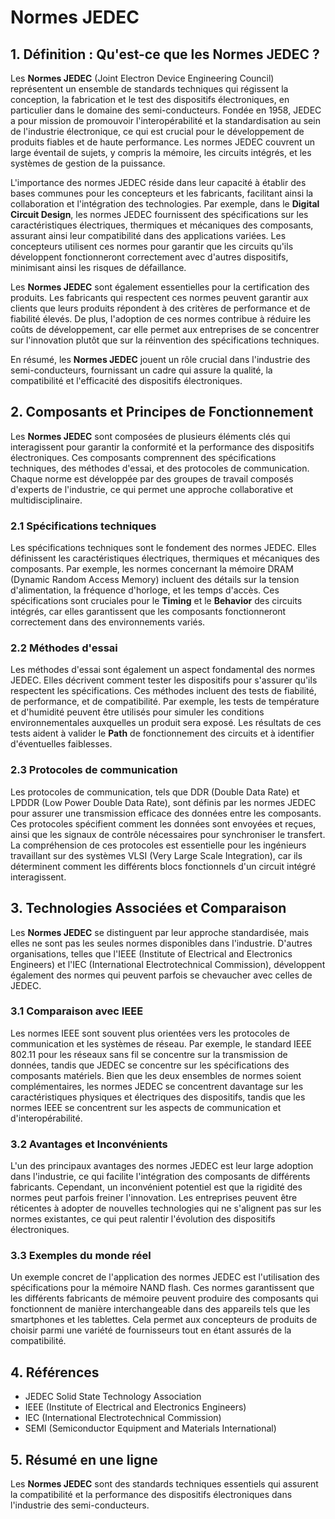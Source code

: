 # Normes JEDEC

## 1. Définition : Qu'est-ce que les **Normes JEDEC** ?
Les **Normes JEDEC** (Joint Electron Device Engineering Council) représentent un ensemble de standards techniques qui régissent la conception, la fabrication et le test des dispositifs électroniques, en particulier dans le domaine des semi-conducteurs. Fondée en 1958, JEDEC a pour mission de promouvoir l'interopérabilité et la standardisation au sein de l'industrie électronique, ce qui est crucial pour le développement de produits fiables et de haute performance. Les normes JEDEC couvrent un large éventail de sujets, y compris la mémoire, les circuits intégrés, et les systèmes de gestion de la puissance.

L'importance des normes JEDEC réside dans leur capacité à établir des bases communes pour les concepteurs et les fabricants, facilitant ainsi la collaboration et l'intégration des technologies. Par exemple, dans le **Digital Circuit Design**, les normes JEDEC fournissent des spécifications sur les caractéristiques électriques, thermiques et mécaniques des composants, assurant ainsi leur compatibilité dans des applications variées. Les concepteurs utilisent ces normes pour garantir que les circuits qu'ils développent fonctionneront correctement avec d'autres dispositifs, minimisant ainsi les risques de défaillance.

Les **Normes JEDEC** sont également essentielles pour la certification des produits. Les fabricants qui respectent ces normes peuvent garantir aux clients que leurs produits répondent à des critères de performance et de fiabilité élevés. De plus, l'adoption de ces normes contribue à réduire les coûts de développement, car elle permet aux entreprises de se concentrer sur l'innovation plutôt que sur la réinvention des spécifications techniques.

En résumé, les **Normes JEDEC** jouent un rôle crucial dans l'industrie des semi-conducteurs, fournissant un cadre qui assure la qualité, la compatibilité et l'efficacité des dispositifs électroniques.

## 2. Composants et Principes de Fonctionnement
Les **Normes JEDEC** sont composées de plusieurs éléments clés qui interagissent pour garantir la conformité et la performance des dispositifs électroniques. Ces composants comprennent des spécifications techniques, des méthodes d'essai, et des protocoles de communication. Chaque norme est développée par des groupes de travail composés d'experts de l'industrie, ce qui permet une approche collaborative et multidisciplinaire.

### 2.1 Spécifications techniques
Les spécifications techniques sont le fondement des normes JEDEC. Elles définissent les caractéristiques électriques, thermiques et mécaniques des composants. Par exemple, les normes concernant la mémoire DRAM (Dynamic Random Access Memory) incluent des détails sur la tension d'alimentation, la fréquence d'horloge, et les temps d'accès. Ces spécifications sont cruciales pour le **Timing** et le **Behavior** des circuits intégrés, car elles garantissent que les composants fonctionneront correctement dans des environnements variés.

### 2.2 Méthodes d'essai
Les méthodes d'essai sont également un aspect fondamental des normes JEDEC. Elles décrivent comment tester les dispositifs pour s'assurer qu'ils respectent les spécifications. Ces méthodes incluent des tests de fiabilité, de performance, et de compatibilité. Par exemple, les tests de température et d'humidité peuvent être utilisés pour simuler les conditions environnementales auxquelles un produit sera exposé. Les résultats de ces tests aident à valider le **Path** de fonctionnement des circuits et à identifier d'éventuelles faiblesses.

### 2.3 Protocoles de communication
Les protocoles de communication, tels que DDR (Double Data Rate) et LPDDR (Low Power Double Data Rate), sont définis par les normes JEDEC pour assurer une transmission efficace des données entre les composants. Ces protocoles spécifient comment les données sont envoyées et reçues, ainsi que les signaux de contrôle nécessaires pour synchroniser le transfert. La compréhension de ces protocoles est essentielle pour les ingénieurs travaillant sur des systèmes VLSI (Very Large Scale Integration), car ils déterminent comment les différents blocs fonctionnels d'un circuit intégré interagissent.

## 3. Technologies Associées et Comparaison
Les **Normes JEDEC** se distinguent par leur approche standardisée, mais elles ne sont pas les seules normes disponibles dans l'industrie. D'autres organisations, telles que l'IEEE (Institute of Electrical and Electronics Engineers) et l'IEC (International Electrotechnical Commission), développent également des normes qui peuvent parfois se chevaucher avec celles de JEDEC.

### 3.1 Comparaison avec IEEE
Les normes IEEE sont souvent plus orientées vers les protocoles de communication et les systèmes de réseau. Par exemple, le standard IEEE 802.11 pour les réseaux sans fil se concentre sur la transmission de données, tandis que JEDEC se concentre sur les spécifications des composants matériels. Bien que les deux ensembles de normes soient complémentaires, les normes JEDEC se concentrent davantage sur les caractéristiques physiques et électriques des dispositifs, tandis que les normes IEEE se concentrent sur les aspects de communication et d'interopérabilité.

### 3.2 Avantages et Inconvénients
L'un des principaux avantages des normes JEDEC est leur large adoption dans l'industrie, ce qui facilite l'intégration des composants de différents fabricants. Cependant, un inconvénient potentiel est que la rigidité des normes peut parfois freiner l'innovation. Les entreprises peuvent être réticentes à adopter de nouvelles technologies qui ne s'alignent pas sur les normes existantes, ce qui peut ralentir l'évolution des dispositifs électroniques.

### 3.3 Exemples du monde réel
Un exemple concret de l'application des normes JEDEC est l'utilisation des spécifications pour la mémoire NAND flash. Ces normes garantissent que les différents fabricants de mémoire peuvent produire des composants qui fonctionnent de manière interchangeable dans des appareils tels que les smartphones et les tablettes. Cela permet aux concepteurs de produits de choisir parmi une variété de fournisseurs tout en étant assurés de la compatibilité.

## 4. Références
- JEDEC Solid State Technology Association
- IEEE (Institute of Electrical and Electronics Engineers)
- IEC (International Electrotechnical Commission)
- SEMI (Semiconductor Equipment and Materials International)

## 5. Résumé en une ligne
Les **Normes JEDEC** sont des standards techniques essentiels qui assurent la compatibilité et la performance des dispositifs électroniques dans l'industrie des semi-conducteurs.